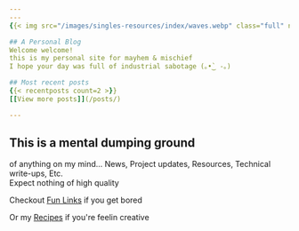 ```yaml
---
---
{{< img src="/images/singles-resources/index/waves.webp" class="full" nolazy="true" alt="black and white waves" >}}

## A Personal Blog
Welcome welcome!  
this is my personal site for mayhem & mischief  
I hope your day was full of industrial sabotage (｡•̀‿ -｡)

## Most recent posts
{{< recentposts count=2 >}}
[[View more posts]](/posts/)

---
```


## This is a mental dumping ground
of anything on my mind...
News,
Project updates,
Resources,
Technical write-ups, Etc.  
Expect nothing of high quality

Checkout [Fun Links](/fun-links/) if you get bored

Or my [Recipes](/recipes/) if you're feelin creative
